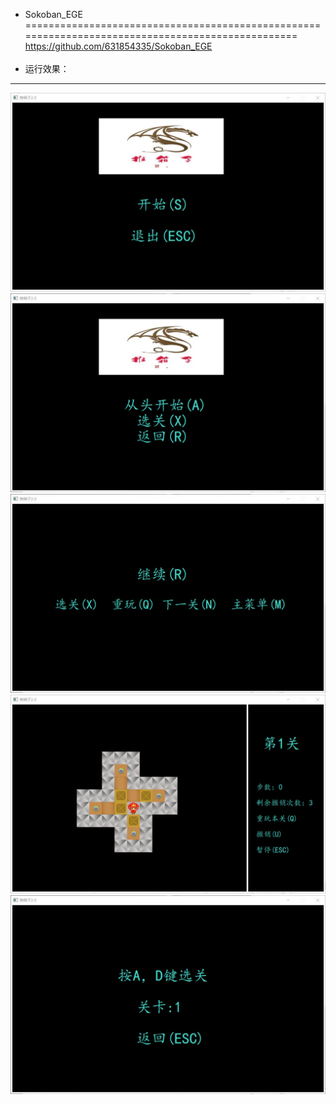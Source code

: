* Sokoban_EGE<br>
==================================================================================================
https://github.com/631854335/Sokoban_EGE<br><br>
* 运行效果：
---------------------------------------------------------------------------------------------------
![](https://github.com/631854335/Sokoban_EGE/blob/master/source/image/a.png)<br>
![](https://github.com/631854335/Sokoban_EGE/blob/master/source/image/b.png)<br>
![](https://github.com/631854335/Sokoban_EGE/blob/master/source/image/c.png)<br>
![](https://github.com/631854335/Sokoban_EGE/blob/master/source/image/d.png)<br>
![](https://github.com/631854335/Sokoban_EGE/blob/master/source/image/e.png)<br>
